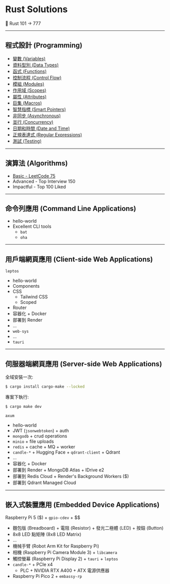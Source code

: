 # Rust Solutions

🦀 Rust 101 -> 777

---

## 程式設計 (Programming)

- [變數 (Variables)](./Variables.md)
- [資料型別 (Data Types)](./DataTypes.md)
- [函式 (Functions)](./Functions.md)
- [控制流程 (Control Flow)](./ControlFlow.md)
- [模組 (Modules)](./Modules.md)
- [作用域 (Scopes)](./Scopes.md)
- [屬性 (Attributes)](./Attributes.md)
- [巨集 (Macros)](./Macros.md)
- [智慧指標 (Smart Pointers)](./SmartPointers.md)
- [非同步 (Asynchronous)](./Asynchronous.md)
- [並行 (Concurrency)](./Concurrency.md)
- [日期和時間 (Date and Time)](./DateAndTime.md)
- [正規表達式 (Regular Expressions)](./RegularExpressions.md)
- [測試 (Testing)](./Testing.md)

---

## 演算法 (Algorithms)

- [Basic - LeetCode 75](./algorithms-leetcode/Basic.md)
- Advanced - Top Interview 150
- Impactful - Top 100 Liked

---

## 命令列應用 (Command Line Applications)

- hello-world
- Excellent CLI tools
  - `bat`
  - `oha`

---

## 用戶端網頁應用 (Client-side Web Applications)

`leptos`

- hello-world
- Components
- CSS
  - Tailwind CSS
  - Scoped
- Router
- 容器化 + Docker
- 部署到 Render
- ...
- `web-sys`
- ...
- `tauri`

---

## 伺服器端網頁應用 (Server-side Web Applications)

全域安裝一次:

```sh
$ cargo install cargo-make --locked
```

專案下執行:

```sh
$ cargo make dev
```

`axum`

- hello-world
- JWT (`jsonwebtoken`) + auth
- `mongodb` + crud operations
- `minio` + file uploads
- `redis` + cache + MQ + worker
- `candle-*` + Hugging Face + `qdrant-client` + Qdrant
- ...
- 容器化 + Docker
- 部署到 Render + MongoDB Atlas + IDrive e2
- 部署到 Redis Cloud + Render's Background Workers ($)
- 部署到 Qdrant Managed Cloud

---

## 嵌入式裝置應用 (Embedded Device Applications)

Raspberry Pi 5 ($) + `gpio-cdev` + $$

- 麵包版 (Breadboard) + 電阻 (Resistor) + 發光二極體 (LED) + 按鈕 (Button)
- 8x8 LED 點矩陣 (8x8 LED Matrix)
- ...
- 機械手臂 (Robot Arm Kit for Raspberry Pi)
- 相機 (Raspberry Pi Camera Module 3) + `libcamera`
- 觸控螢幕 (Raspberry Pi Display 2) + `tauri` + `leptos`
- `candle-*` + PCIe x4
  - PLC + NVIDIA RTX A400 + ATX 電源供應器
- Raspberry Pi Pico 2 + `embassy-rp`
